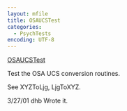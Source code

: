 ```yaml
---
layout: mfile
title: OSAUCSTest
categories:
  - PsychTests
encoding: UTF-8
---
```


[OSAUCSTest](/docs/OSAUCSTest)

Test the OSA UCS conversion routines.

See XYZToLjg, LjgToXYZ.

3/27/01  dhb  Wrote it.